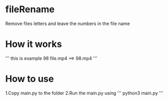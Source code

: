 # fileRename
Remove files letters and leave the numbers in the file name

#  How it works
'''
this is example 98 file.mp4 ==> 98.mp4
'''

# How to use

1.Copy main.py to the folder
2.Run the main.py using 
  '''
  python3 main.py
  '''
